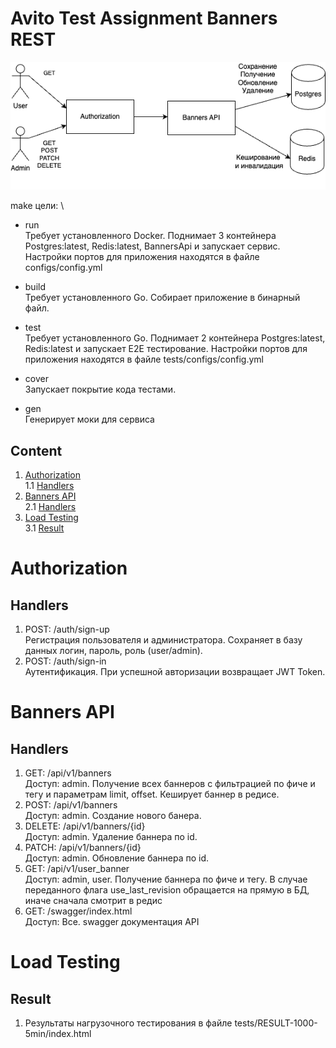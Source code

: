 # Avito Test Assignment Banners REST

![C4model](images/avito_rest.drawio.png)

make цели: \
- run\
    Требует установленного Docker. 
    Поднимает 3 контейнера Postgres:latest, Redis:latest, BannersApi и запускает сервис. Настройки портов для приложения находятся в файле configs/config.yml


- build \
    Требует установленного Go. Собирает приложение в бинарный файл.


- test \
    Требует установленного Go. Поднимает 2 контейнера Postgres:latest, Redis:latest и запускает E2E тестирование. Настройки портов для приложения находятся в файле tests/configs/config.yml


- cover \
    Запускает покрытие кода тестами.


- gen \
    Генерирует моки для сервиса


## Content

1. [Authorization](#Authorization) \
    1.1 [Handlers](#Handlers) 
2. [Banners API](#Banners_API) \
    2.1 [Handlers](#Handlers)
3. [Load Testing](#Load_Testing) \
    3.1 [Result](#Result)


# Authorization

## Handlers
1. POST: /auth/sign-up \
    Регистрация пользователя и администратора. Сохраняет в базу данных логин, пароль, роль (user/admin).
2. POST: /auth/sign-in \
    Аутентификация. При успешной авторизации возвращает JWT Token.

# Banners API

## Handlers
1. GET: /api/v1/banners \
    Доступ: admin. Получение всех баннеров с фильтрацией по фиче и тегу и параметрам limit, offset.
    Кеширует баннер в редисе.
2. POST: /api/v1/banners \
   Доступ: admin. Создание нового банера.
3. DELETE: /api/v1/banners/{id} \
   Доступ: admin. Удаление баннера по id.
4. PATCH: /api/v1/banners/{id} \
   Доступ: admin. Обновление баннера по id.
5. GET: /api/v1/user_banner \
   Доступ: admin, user. Получение баннера по фиче и тегу. В случае переданного флага use_last_revision обращается на прямую в БД, иначе сначала смотрит в редис
6. GET: /swagger/index.html \
    Доступ: Все. swagger документация API

# Load Testing

## Result
1. Результаты нагрузочного тестирования в файле tests/RESULT-1000-5min/index.html